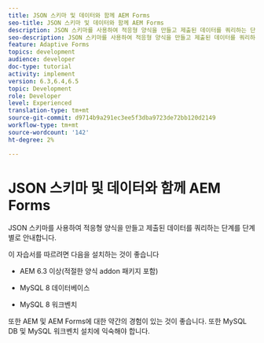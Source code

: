 ```yaml
---
title: JSON 스키마 및 데이터와 함께 AEM Forms
seo-title: JSON 스키마 및 데이터와 함께 AEM Forms
description: JSON 스키마를 사용하여 적응형 양식을 만들고 제출된 데이터를 쿼리하는 단계를 단계별로 안내합니다.
seo-description: JSON 스키마를 사용하여 적응형 양식을 만들고 제출된 데이터를 쿼리하는 단계를 단계별로 안내합니다.
feature: Adaptive Forms
topics: development
audience: developer
doc-type: tutorial
activity: implement
version: 6.3,6.4,6.5
topic: Development
role: Developer
level: Experienced
translation-type: tm+mt
source-git-commit: d9714b9a291ec3ee5f3dba9723de72bb120d2149
workflow-type: tm+mt
source-wordcount: '142'
ht-degree: 2%

---
```



# JSON 스키마 및 데이터와 함께 AEM Forms

JSON 스키마를 사용하여 적응형 양식을 만들고 제출된 데이터를 쿼리하는 단계를 단계별로 안내합니다.

이 자습서를 따르려면 다음을 설치하는 것이 좋습니다

* AEM 6.3 이상(적절한 양식 addon 패키지 포함)

* MySQL 8 데이터베이스

* MySQL 8 워크벤치

또한 AEM 및 AEM Forms에 대한 약간의 경험이 있는 것이 좋습니다. 또한 MySQL DB 및 MySQL 워크벤치 설치에 익숙해야 합니다.


